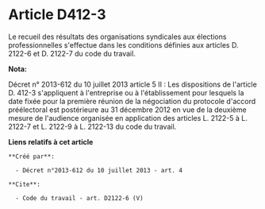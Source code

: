 # Article D412-3

Le recueil des résultats des organisations syndicales aux élections professionnelles s'effectue dans les conditions définies
aux articles D. 2122-6 et D. 2122-7 du code du travail.

**Nota:**

Décret n° 2013-612 du 10 juillet 2013 article 5 II : Les dispositions de l'article D. 412-3 s'appliquent à l'entreprise ou à
l'établissement pour lesquels la date fixée pour la première réunion de la négociation du protocole d'accord préélectoral est
postérieure au 31 décembre 2012 en vue de la deuxième mesure de l'audience organisée en application des articles L. 2122-5 à
L. 2122-7 et L. 2122-9 à L. 2122-13 du code du travail.

**Liens relatifs à cet article**

	**Créé par**:

	  - Décret n°2013-612 du 10 juillet 2013 - art. 4

	**Cite**:

	  - Code du travail - art. D2122-6 (V)
